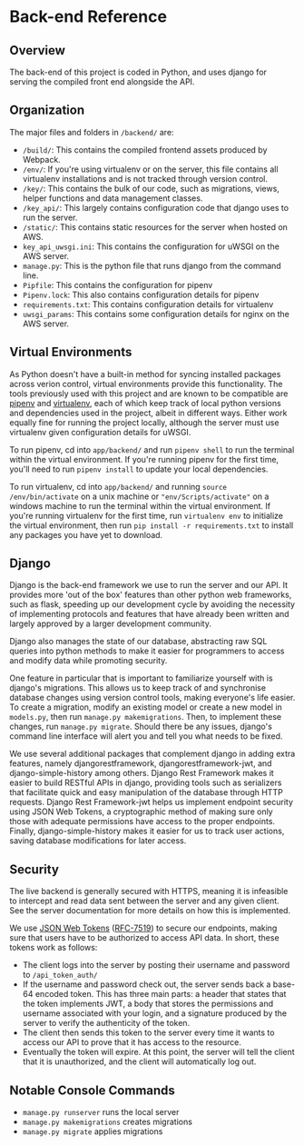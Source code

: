 # Back-end Reference

## Overview

The back-end of this project is coded in Python, and uses django for serving the compiled front end alongside the API.

## Organization

The major files and folders in `/backend/` are:

* `/build/`: This contains the compiled frontend assets produced by Webpack.
* `/env/`: If you're using virtualenv or on the server, this file contains all virtualenv installations and is not tracked through version control.
* `/key/`: This contains the bulk of our code, such as migrations, views, helper functions and data management classes.
* `/key_api/`: This largely contains configuration code that django uses to run the server.
* `/static/`: This contains static resources for the server when hosted on AWS.
* `key_api_uwsgi.ini`: This contains the configuration for uWSGI on the AWS server.
* `manage.py`: This is the python file that runs django from the command line.
* `Pipfile`: This contains the configuration for pipenv
* `Pipenv.lock`: This also contains configuration details for pipenv
* `requirements.txt`: This contains configuration details for virtualenv
* `uwsgi_params`: This contains some configuration details for nginx on the AWS server.

## Virtual Environments

As Python doesn't have a built-in method for syncing installed packages across verion control, virtual environments provide this functionality. The tools previously used with this project and are known to be compatible are [pipenv](https://pypi.org/project/pipenv/) and [virtualenv](https://virtualenv.pypa.io/en/latest/), each of which keep track of local python versions and dependencies used in the project, albeit in different ways. Either work equally fine for running the project locally, although the server must use virtualenv given configuration details for uWSGI.

To run pipenv, cd into `app/backend/` and run `pipenv shell` to run the terminal within the virtual environment. If you're running pipenv for the first time, you'll need to run `pipenv install` to update your local dependencies.

To run virtualenv, cd into `app/backend/` and running `source /env/bin/activate` on a unix machine or `"env/Scripts/activate"` on a windows machine to run the terminal within the virtual environment. If you're running virtualenv for the first time, run `virtualenv env` to initialize the virtual environment, then run `pip install -r requirements.txt` to install any packages you have yet to download.

## Django

Django is the back-end framework we use to run the server and our API. It provides more 'out of the box' features than other python web frameworks, such as flask, speeding up our development cycle by avoiding the necessity of implementing protocols and features that have already been written and largely approved by a larger development community.

Django also manages the state of our database, abstracting raw SQL queries into python methods to make it easier for programmers to access and modify data while promoting security.

One feature in particular that is important to familiarize yourself with is django's migrations. This allows us to keep track of and synchronise database changes using version control tools, making everyone's life easier. To create a migration, modify an existing model or create a new model in `models.py`, then run `manage.py makemigrations`. Then, to implement these changes, run `manage.py migrate`. Should there be any issues, django's command line interface will alert you  and tell you what needs to be fixed.

We use several additional packages that complement django in adding extra features, namely djangorestframework, djangorestframework-jwt, and django-simple-history among others. Django Rest Framework makes it easier to build RESTful APIs in django, providing tools such as serializers that facilitate quick and easy manipulation of the database through HTTP requests. Django Rest Framework-jwt helps us implement endpoint security using JSON Web Tokens, a cryptographic method of making sure only those with adequate permissions have access to the proper endpoints. Finally, django-simple-history makes it easier for us to track user actions, saving database modifications for later access.

## Security

The live backend is generally secured with HTTPS, meaning it is infeasible to intercept and read data sent between the server and any given client. See the server documentation for more details on how this is implemented.

We use [JSON Web Tokens](https://jwt.io/) ([RFC-7519](https://tools.ietf.org/html/rfc7519)) to secure our endpoints, making sure that users have to be authorized to access API data. In short, these tokens work as follows:

* The client logs into the server by posting their username and password to `/api_token_auth/`
* If the username and password check out, the server sends back a base-64 encoded token. This has three main parts: a header that states that the token implements JWT, a body that stores the permissions and username associated with your login, and a signature produced by the server to verify the authenticity of the token.
* The client then sends this token to the server every time it wants to access our API to prove that it has access to the resource.
* Eventually the token will expire. At this point, the server will tell the client that it is unauthorized, and the client will automatically log out.

## Notable Console Commands

* `manage.py runserver` runs the local server
* `manage.py makemigrations` creates migrations
* `manage.py migrate` applies migrations